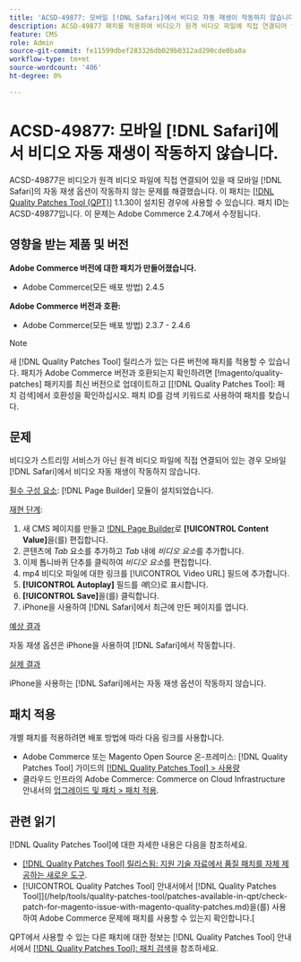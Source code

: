 ```yaml
---
title: 'ACSD-49877: 모바일 [!DNL Safari]에서 비디오 자동 재생이 작동하지 않습니다.'
description: ACSD-49877 패치를 적용하여 비디오가 원격 비디오 파일에 직접 연결되어 있는 경우  [!DNL Safari] 모바일에서 비디오 자동 재생 옵션이 작동하지 않는 Adobe Commerce 문제를 해결합니다.
feature: CMS
role: Admin
source-git-commit: fe11599dbef283326db029b0312ad290cde0ba0a
workflow-type: tm+mt
source-wordcount: '406'
ht-degree: 0%

---
```


# ACSD-49877: 모바일 [!DNL Safari]에서 비디오 자동 재생이 작동하지 않습니다.

ACSD-49877은 비디오가 원격 비디오 파일에 직접 연결되어 있을 때 모바일 [!DNL Safari]의 자동 재생 옵션이 작동하지 않는 문제를 해결했습니다. 이 패치는 [[!DNL Quality Patches Tool (QPT)]](https://experienceleague.adobe.com/en/docs/commerce-knowledge-base/kb/announcements/commerce-announcements/magento-quality-patches-released-new-tool-to-self-serve-quality-patches) 1.1.30이 설치된 경우에 사용할 수 있습니다. 패치 ID는 ACSD-49877입니다. 이 문제는 Adobe Commerce 2.4.7에서 수정됩니다.

## 영향을 받는 제품 및 버전

**Adobe Commerce 버전에 대한 패치가 만들어졌습니다.**

* Adobe Commerce(모든 배포 방법) 2.4.5

**Adobe Commerce 버전과 호환:**

* Adobe Commerce(모든 배포 방법) 2.3.7 - 2.4.6

>[!NOTE]
>
>새 [!DNL Quality Patches Tool] 릴리스가 있는 다른 버전에 패치를 적용할 수 있습니다. 패치가 Adobe Commerce 버전과 호환되는지 확인하려면 [!magento/quality-patches] 패키지를 최신 버전으로 업데이트하고 [[!DNL Quality Patches Tool]: 패치 검색]에서 호환성을 확인하십시오. 패치 ID를 검색 키워드로 사용하여 패치를 찾습니다.

## 문제

비디오가 스트리밍 서비스가 아닌 원격 비디오 파일에 직접 연결되어 있는 경우 모바일 [!DNL Safari]에서 비디오 자동 재생이 작동하지 않습니다.

<u>필수 구성 요소</u>:
[!DNL Page Builder] 모듈이 설치되었습니다.

<u>재현 단계</u>:

1. 새 CMS 페이지를 만들고 [!DNL Page Builder](으)로 **[!UICONTROL Content Value]**&#x200B;을(를) 편집합니다.
1. 콘텐츠에 *Tab* 요소를 추가하고 *Tab* 내에 *비디오 요소*&#x200B;를 추가합니다.
1. 이제 톱니바퀴 단추를 클릭하여 *비디오 요소*&#x200B;를 편집합니다.
1. mp4 비디오 파일에 대한 링크를 [!UICONTROL Video URL] 필드에 추가합니다.
1. **[!UICONTROL Autoplay]** 필드를 *예*(으)로 표시합니다.
1. **[!UICONTROL Save]**&#x200B;을(를) 클릭합니다.
1. iPhone을 사용하여 [!DNL Safari]에서 최근에 만든 페이지를 엽니다.

<u>예상 결과</u>

자동 재생 옵션은 iPhone을 사용하여 [!DNL Safari]에서 작동합니다.

<u>실제 결과</u>

iPhone을 사용하는 [!DNL Safari]에서는 자동 재생 옵션이 작동하지 않습니다.

## 패치 적용

개별 패치를 적용하려면 배포 방법에 따라 다음 링크를 사용합니다.

* Adobe Commerce 또는 Magento Open Source 온-프레미스: [!DNL Quality Patches Tool] 가이드의 [[!DNL Quality Patches Tool] > 사용량](/help/tools/quality-patches-tool/usage.md)
* 클라우드 인프라의 Adobe Commerce: Commerce on Cloud Infrastructure 안내서의 [업그레이드 및 패치 > 패치 적용](https://experienceleague.adobe.com/docs/commerce-cloud-service/user-guide/develop/upgrade/apply-patches.html).

## 관련 읽기

[!DNL Quality Patches Tool]에 대한 자세한 내용은 다음을 참조하세요.

* [[!DNL Quality Patches Tool] 릴리스됨: 지원 기술 자료에서 품질 패치를 자체 제공하는 새로운 도구](https://experienceleague.adobe.com/en/docs/commerce-knowledge-base/kb/announcements/commerce-announcements/magento-quality-patches-released-new-tool-to-self-serve-quality-patches).
* [!UICONTROL Quality Patches Tool] 안내서에서  [!DNL Quality Patches Tool]](/help/tools/quality-patches-tool/patches-available-in-qpt/check-patch-for-magento-issue-with-magento-quality-patches.md)을(를) 사용하여 Adobe Commerce 문제에 패치를 사용할 수 있는지 확인합니다.[


QPT에서 사용할 수 있는 다른 패치에 대한 정보는 [!DNL Quality Patches Tool] 안내서에서 [[!DNL Quality Patches Tool]: 패치 검색](https://experienceleague.adobe.com/tools/commerce-quality-patches/index.html)을 참조하세요.
